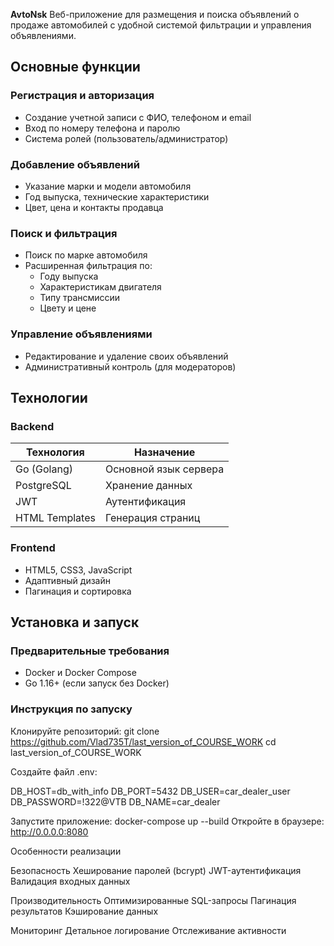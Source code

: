 **AvtoNsk** Веб-приложение для размещения и поиска объявлений о продаже автомобилей с удобной системой фильтрации и управления объявлениями.
## Основные функции

### Регистрация и авторизация
- Создание учетной записи с ФИО, телефоном и email
- Вход по номеру телефона и паролю
- Система ролей (пользователь/администратор)

### Добавление объявлений
- Указание марки и модели автомобиля
- Год выпуска, технические характеристики
- Цвет, цена и контакты продавца

### Поиск и фильтрация
- Поиск по марке автомобиля
- Расширенная фильтрация по:
  - Году выпуска
  - Характеристикам двигателя
  - Типу трансмиссии
  - Цвету и цене

### Управление объявлениями
- Редактирование и удаление своих объявлений
- Административный контроль (для модераторов)

## Технологии

### Backend
|   Технология   |      Назначение       |
|----------------|-----------------------|
|  Go (Golang)   | Основной язык сервера |
|  PostgreSQL    |    Хранение данных    |
|     JWT        |     Аутентификация    |
| HTML Templates |   Генерация страниц   |

### Frontend
- HTML5, CSS3, JavaScript
- Адаптивный дизайн
- Пагинация и сортировка

## Установка и запуск

### Предварительные требования
- Docker и Docker Compose
- Go 1.16+ (если запуск без Docker)

### Инструкция по запуску
Клонируйте репозиторий:
git clone https://github.com/Vlad735T/last_version_of_COURSE_WORK
cd last_version_of_COURSE_WORK

Создайте файл .env:

DB_HOST=db_with_info
DB_PORT=5432
DB_USER=car_dealer_user
DB_PASSWORD=!322@VTB
DB_NAME=car_dealer

Запустите приложение:
docker-compose up --build
Откройте в браузере:
http://0.0.0.0:8080

Особенности реализации

Безопасность
 Хеширование паролей (bcrypt)
 JWT-аутентификация
 Валидация входных данных

Производительность
 Оптимизированные SQL-запросы
 Пагинация результатов
 Кэширование данных

Мониторинг
 Детальное логирование
 Отслеживание активности
